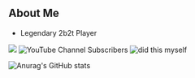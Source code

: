 ## About Me
* Legendary 2b2t Player

![](https://komarev.com/ghpvc/?username=jumboman32)
![YouTube Channel Subscribers](https://img.shields.io/youtube/channel/subscribers/UCbA12ihcYKAAI9aTfc6-dxg?style=social)
![did this myself](https://img.shields.io/badge/sexy%3F-hell%20yes-white)

![Anurag's GitHub stats](https://github-readme-stats.vercel.app/api?username=jumboman32&show_icons=true&theme=radical)
